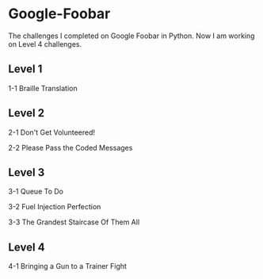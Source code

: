 # Google-Foobar
The challenges I completed on Google Foobar in Python. Now I am working on Level 4 challenges.

## Level 1
1-1 Braille Translation

## Level 2
2-1 Don't Get Volunteered!

2-2 Please Pass the Coded Messages

## Level 3
3-1 Queue To Do

3-2 Fuel Injection Perfection

3-3 The Grandest Staircase Of Them All

## Level 4
4-1 Bringing a Gun to a Trainer Fight
